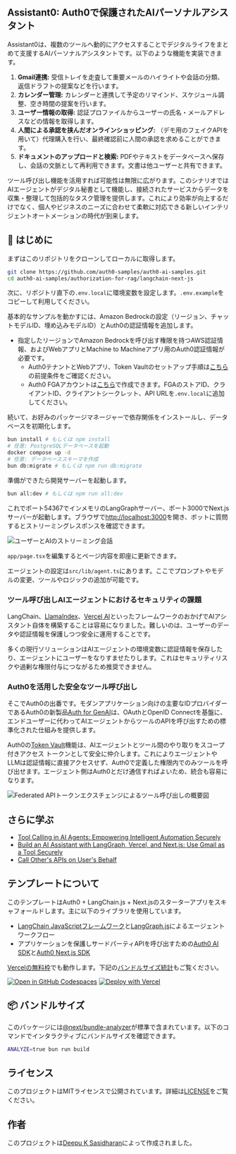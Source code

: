 ## Assistant0: Auth0で保護されたAIパーソナルアシスタント

Assistant0は、複数のツールへ動的にアクセスすることでデジタルライフをまとめて支援するAIパーソナルアシスタントです。以下のような機能を実装できます。

1. **Gmail連携:** 受信トレイを走査して重要メールのハイライトや会話の分類、返信ドラフトの提案などを行います。
2. **カレンダー管理:** カレンダーと連携して予定のリマインド、スケジュール調整、空き時間の提案を行います。
3. **ユーザー情報の取得:** 認証プロファイルからユーザーの氏名・メールアドレスなどの情報を取得します。
4. **人間による承認を挟んだオンラインショッピング:** （デモ用のフェイクAPIを用いて）代理購入を行い、最終確認前に人間の承認を求めることができます。
5. **ドキュメントのアップロードと検索:** PDFやテキストをデータベースへ保存し、会話の文脈として再利用できます。文書は他ユーザーと共有できます。

ツール呼び出し機能を活用すれば可能性は無限に広がります。このシナリオではAIエージェントがデジタル秘書として機能し、接続されたサービスからデータを収集・整理して包括的なタスク管理を提供します。これにより効率が向上するだけでなく、個人やビジネスのニーズに合わせて柔軟に対応できる新しいインテリジェントオートメーションの時代が到来します。

## 🚀 はじめに

まずはこのリポジトリをクローンしてローカルに取得します。

```bash
git clone https://github.com/auth0-samples/auth0-ai-samples.git
cd auth0-ai-samples/authorization-for-rag/langchain-next-js
```

次に、リポジトリ直下の`.env.local`に環境変数を設定します。`.env.example`をコピーして利用してください。

基本的なサンプルを動かすには、Amazon Bedrockの設定（リージョン、チャットモデルID、埋め込みモデルID）とAuth0の認証情報を追加します。
- 指定したリージョンでAmazon Bedrockを呼び出す権限を持つAWS認証情報、およびWebアプリとMachine to Machineアプリ用のAuth0認証情報が必要です。
  - Auth0テナントとWebアプリ、Token Vaultのセットアップ手順は[こちら](https://auth0.com/ai/docs/call-others-apis-on-users-behalf)の前提条件をご確認ください。
  - Auth0 FGAアカウントは[こちら](https://dashboard.fga.dev)で作成できます。FGAのストアID、クライアントID、クライアントシークレット、API URLを`.env.local`に追加してください。

続いて、お好みのパッケージマネージャーで依存関係をインストールし、データベースを初期化します。

```bash
bun install # もしくは npm install
# 任意: PostgreSQLデータベースを起動
docker compose up -d
# 任意: データベーススキーマを作成
bun db:migrate # もしくは npm run db:migrate
```

準備ができたら開発サーバーを起動します。

```bash
bun all:dev # もしくは npm run all:dev
```

これでポート54367でインメモリのLangGraphサーバー、ポート3000でNext.jsサーバーが起動します。ブラウザで[http://localhost:3000](http://localhost:3000)を開き、ボットに質問するとストリーミングレスポンスを確認できます。

![ユーザーとAIのストリーミング会話](./public/images/home-page.png)

`app/page.tsx`を編集するとページ内容を即座に更新できます。

エージェントの設定は`src/lib/agent.ts`にあります。ここでプロンプトやモデルの変更、ツールやロジックの追加が可能です。

### ツール呼び出しAIエージェントにおけるセキュリティの課題

LangChain、[LlamaIndex](https://www.llamaindex.ai/)、[Vercel AI](https://vercel.com/ai)といったフレームワークのおかげでAIアシスタント自体を構築することは容易になりました。難しいのは、ユーザーのデータや認証情報を保護しつつ安全に運用することです。

多くの現行ソリューションはAIエージェントの環境変数に認証情報を保存したり、エージェントにユーザーをなりすませたりします。これはセキュリティリスクや過剰な権限付与につながるため推奨できません。

### Auth0を活用した安全なツール呼び出し

そこでAuth0の出番です。モダンアプリケーション向けの主要なIDプロバイダーであるAuth0の新製品[Auth for GenAI](https://a0.to/ai-content)は、OAuthとOpenID Connectを基盤に、エンドユーザーに代わってAIエージェントからツールのAPIを呼び出すための標準化された仕組みを提供します。

Auth0の[Token Vault](https://auth0.com/docs/secure/tokens/token-vault)機能は、AIエージェントとツール間のやり取りをスコープ付きアクセス トークンとして安全に仲介します。これによりエージェントやLLMは認証情報に直接アクセスせず、Auth0で定義した権限内でのみツールを呼び出せます。エージェント側はAuth0とだけ通信すればよいため、統合も容易になります。

![Federated APIトークンエクスチェンジによるツール呼び出しの概要図](https://images.ctfassets.net/23aumh6u8s0i/1gY1jvDgZHSfRloc4qVumu/d44bb7102c1e858e5ac64dea324478fe/tool-calling-with-federated-api-token-exchange.jpg)

## さらに学ぶ

- [Tool Calling in AI Agents: Empowering Intelligent Automation Securely](https://auth0.com/blog/genai-tool-calling-intro/)
- [Build an AI Assistant with LangGraph, Vercel, and Next.js: Use Gmail as a Tool Securely](https://auth0.com/blog/genai-tool-calling-build-agent-that-calls-gmail-securely-with-langgraph-vercelai-nextjs/)
- [Call Other's APIs on User's Behalf](https://auth0.com/ai/docs/call-others-apis-on-users-behalf)

## テンプレートについて

このテンプレートはAuth0 + LangChain.js + Next.jsのスターターアプリをスキャフォールドします。主に以下のライブラリを使用しています。

- [LangChain JavaScriptフレームワーク](https://js.langchain.com/docs/introduction/)と[LangGraph.js](https://langchain-ai.github.io/langgraphjs/)によるエージェントワークフロー
- アプリケーションを保護しサードパーティAPIを呼び出すための[Auth0 AI SDK](https://github.com/auth0-lab/auth0-ai-js)と[Auth0 Next.js SDK](https://github.com/auth0/nextjs-auth0)

[Vercelの無料枠](https://vercel.com/pricing)でも動作します。下記の[バンドルサイズ統計](#-バンドルサイズ)もご覧ください。

[![Open in GitHub Codespaces](https://github.com/codespaces/badge.svg)](https://codespaces.new/oktadev/auth0-assistant0)
[![Deploy with Vercel](https://vercel.com/button)](https://vercel.com/new/clone?repository-url=https%3A%2F%2Fgithub.com%2Foktadev%2Fauth0-assistant0)

## 📦 バンドルサイズ

このパッケージには[@next/bundle-analyzer](https://www.npmjs.com/package/@next/bundle-analyzer)が標準で含まれています。以下のコマンドでインタラクティブにバンドルサイズを確認できます。

```bash
ANALYZE=true bun run build
```

## ライセンス

このプロジェクトはMITライセンスで公開されています。詳細は[LICENSE](LICENSE)をご覧ください。

## 作者

このプロジェクトは[Deepu K Sasidharan](https://github.com/deepu105)によって作成されました。
